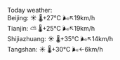 Today weather:  
Beijing: ☀️   🌡️+27°C 🌬️↖19km/h  
Tianjin: ⛅️  🌡️+25°C 🌬️↖19km/h  
Shijiazhuang: ☀️   🌡️+35°C 🌬️↖14km/h  
Tangshan: ☀️   🌡️+30°C 🌬️←6km/h  
